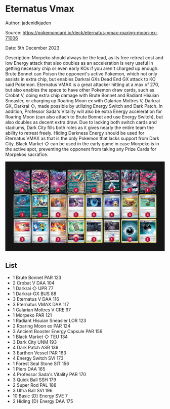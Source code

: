 # Eternatus Vmax

Author: jadenidkjaden

Source: <https://pokemoncard.io/deck/eternatus-vmax-roaring-moon-ex-71006>

Date: 5th December 2023

Description: Morpeko should always be the lead, as its free retreat cost and low Energy attack that also doubles as an acceleration is very useful in getting necesary chip or even early KOs if you aren't charged up enough. Brute Bonnet can Poison the opponent's active Pokemon, which not only assists in extra chip, but enables Darkrai GXs Dead End GX attack to KO said Pokemon. Eternatus VMAX is a great attacker hitting at a max of 270, but also enables the space to have other Pokemon draw cards, such as Crobat V, doing extra chip damage with Brute Bonnet and Radiant Hisuian Sneasler, or charging up Roaring Moon ex with Galarian Moltres V, Darkrai GX, Darkrai ◇, made possible by utilizing Energy Switch and Dark Patch. In addition, Professor Sada's Vitality will also be extra Energy acceleration for Roaring Moon (can also attach to Brute Bonnet and use Energy Switch), but also doubles as decent extra draw. Due to lacking both switch cards and stadiums, Dark City fills both roles as it gives nearly the entire team the ability to retreat freely. Hiding Darkness Energy should be used for Eternatus VMAX as that is the only Pokemon that lacks support from Dark City. Black Market ◇ can be used in the early game in case Morpeko is in the active spot, preventing the opponent from taking any Prize Cards for Morpekos sacrafice.

![decklist](../../images/PAR/Eternatus%20Vmax/1-%20Eternatus%20Vmax.png)

## List

* 1 Brute Bonnet PAR 123
* 2 Crobat V DAA 104
* 1 Darkrai ◇ UPR 77
* 1 Darkrai-GX BUS 88
* 3 Eternatus V DAA 116
* 3 Eternatus VMAX DAA 117
* 1 Galarian Moltres V CRE 97
* 1 Morpeko PAR 121
* 1 Radiant Hisuian Sneasler LOR 123
* 2 Roaring Moon ex PAR 124
* 3 Ancient Booster Energy Capsule PAR 159
* 1 Black Market ◇ TEU 134
* 3 Dark City UNM 193
* 4 Dark Patch ASR 139
* 3 Earthen Vessel PAR 163
* 4 Energy Switch SVI 173
* 1 Forest Seal Stone SIT 156
* 1 Piers DAA 165
* 4 Professor Sada's Vitality PAR 170
* 3 Quick Ball SSH 179
* 2 Super Rod PAL 188
* 3 Ultra Ball SVI 196
* 10 Basic {D} Energy SVE 7
* 2 Hiding {D} Energy DAA 175
